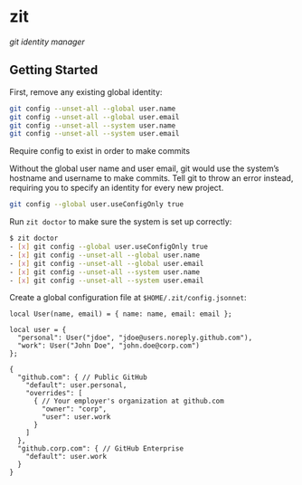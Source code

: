 # zit

_git identity manager_

## Getting Started

First, remove any existing global identity:

```bash
git config --unset-all --global user.name
git config --unset-all --global user.email
git config --unset-all --system user.name
git config --unset-all --system user.email
```

Require config to exist in order to make commits

Without the global user name and user email, git would use the system’s hostname
and username to make commits. Tell git to throw an error instead, requiring you
to specify an identity for every new project.

```bash
git config --global user.useConfigOnly true
```

Run `zit doctor` to make sure the system is set up correctly:

```bash
$ zit doctor
- [x] git config --global user.useConfigOnly true
- [x] git config --unset-all --global user.name
- [x] git config --unset-all --global user.email
- [x] git config --unset-all --system user.name
- [x] git config --unset-all --system user.email
```

Create a global configuration file at `$HOME/.zit/config.jsonnet`:

```jsonnet
local User(name, email) = { name: name, email: email };

local user = {
  "personal": User("jdoe", "jdoe@users.noreply.github.com"),
  "work": User("John Doe", "john.doe@corp.com")
};

{
  "github.com": { // Public GitHub
    "default": user.personal,
    "overrides": [
      { // Your employer's organization at github.com
        "owner": "corp",
        "user": user.work
      }
    ]
  },
  "github.corp.com": { // GitHub Enterprise
    "default": user.work
  }
}
```
